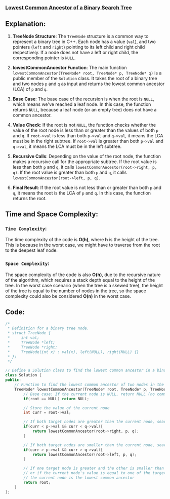### [Lowest Common Ancestor of a Binary Search Tree](https://leetcode.com/problems/lowest-common-ancestor-of-a-binary-search-tree/description/)

## Explanation:
1. **TreeNode Structure**: The `TreeNode` structure is a common way to represent a binary tree in C++. Each node has a value (`val`), and two pointers (`left` and `right`) pointing to its left child and right child respectively. If a node does not have a left or right child, the corresponding pointer is `NULL`.

2. **lowestCommonAncestor Function**: The main function `lowestCommonAncestor(TreeNode* root, TreeNode* p, TreeNode* q)` is a public member of the `Solution` class. It takes the root of a binary tree and two nodes `p` and `q` as input and returns the lowest common ancestor (LCA) of `p` and `q`.

3. **Base Case**: The base case of the recursion is when the root is `NULL`, which means we've reached a leaf node. In this case, the function returns `NULL`, because a leaf node (or an empty tree) does not have a common ancestor.

4. **Value Check**: If the root is not `NULL`, the function checks whether the value of the root node is less than or greater than the values of both `p` and `q`. If `root->val` is less than both `p->val` and `q->val`, it means the LCA must be in the right subtree. If `root->val` is greater than both `p->val` and `q->val`, it means the LCA must be in the left subtree.

5. **Recursive Calls**: Depending on the value of the root node, the function makes a recursive call for the appropriate subtree. If the root value is less than both `p` and `q`, it calls `lowestCommonAncestor(root->right, p, q)`. If the root value is greater than both `p` and `q`, it calls `lowestCommonAncestor(root->left, p, q)`.

6. **Final Result**: If the root value is not less than or greater than both `p` and `q`, it means the root is the LCA of `p` and `q`. In this case, the function returns the root.

## Time and Space Complexity:
### `Time Complexity`:
The time complexity of the code is **O(h)**, where **h** is the height of the tree. This is because in the worst case, we might have to traverse from the root to the deepest leaf node.

### `Space Complexity`:
The space complexity of the code is also **O(h)**, due to the recursive nature of the algorithm, which requires a stack depth equal to the height of the tree. In the worst case scenario (when the tree is a skewed tree), the height of the tree is equal to the number of nodes in the tree, so the space complexity could also be considered **O(n)** in the worst case.

## Code:
```cpp
/*
 * Definition for a binary tree node.
 * struct TreeNode {
 *     int val;
 *     TreeNode *left;
 *     TreeNode *right;
 *     TreeNode(int x) : val(x), left(NULL), right(NULL) {}
 * };
 */

// Define a Solution class to find the lowest common ancestor in a binary search tree (BST)
class Solution {
public:
    // Function to find the lowest common ancestor of two nodes in the BST
    TreeNode* lowestCommonAncestor(TreeNode* root, TreeNode* p, TreeNode* q) {
        // Base case: If the current node is NULL, return NULL (no common ancestor)
        if(root == NULL) return NULL;

        // Store the value of the current node
        int curr = root->val;

        // If both target nodes are greater than the current node, search in the right subtree
        if(curr < p->val && curr < q->val){
            return lowestCommonAncestor(root->right, p, q);
        }

        // If both target nodes are smaller than the current node, search in the left subtree
        if(curr > p->val && curr > q->val){
            return lowestCommonAncestor(root->left, p, q);
        }

        // If one target node is greater and the other is smaller than the current node,
        // or if the current node's value is equal to one of the target nodes' values,
        // the current node is the lowest common ancestor
        return root;
    }
};
```
